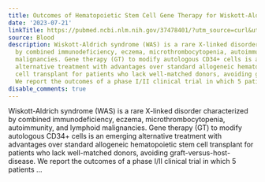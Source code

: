 ```yaml
---
title: Outcomes of Hematopoietic Stem Cell Gene Therapy for Wiskott-Aldrich Syndrome
date: '2023-07-21'
linkTitle: https://pubmed.ncbi.nlm.nih.gov/37478401/?utm_source=curl&utm_medium=rss&utm_campaign=journals&utm_content=7603509&fc=None&ff=20230721221904&v=2.17.9.post6+86293ac
source: Blood
description: Wiskott-Aldrich syndrome (WAS) is a rare X-linked disorder characterized
  by combined immunodeficiency, eczema, microthrombocytopenia, autoimmunity, and lymphoid
  malignancies. Gene therapy (GT) to modify autologous CD34+ cells is an emerging
  alternative treatment with advantages over standard allogeneic hematopoietic stem
  cell transplant for patients who lack well-matched donors, avoiding graft-versus-host-disease.
  We report the outcomes of a phase I/II clinical trial in which 5 patients ...
disable_comments: true
---
```

Wiskott-Aldrich syndrome (WAS) is a rare X-linked disorder characterized by combined immunodeficiency, eczema, microthrombocytopenia, autoimmunity, and lymphoid malignancies. Gene therapy (GT) to modify autologous CD34+ cells is an emerging alternative treatment with advantages over standard allogeneic hematopoietic stem cell transplant for patients who lack well-matched donors, avoiding graft-versus-host-disease. We report the outcomes of a phase I/II clinical trial in which 5 patients ...